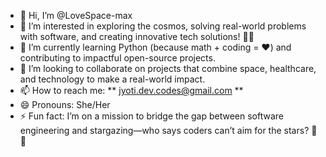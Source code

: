 

- 👋 Hi, I’m @LoveSpace-max
- 👀 I’m interested in exploring the cosmos, solving real-world problems with software, and creating innovative tech solutions! 🚀✨  
- 🌱 I’m currently learning Python (because math + coding = ❤️) and contributing to impactful open-source projects.
- 💞️ I’m looking to collaborate on projects that combine space, healthcare, and technology to make a real-world impact. 
- 📫 How to reach me: ** jyoti.dev.codes@gmail.com **
- 😄 Pronouns: She/Her 
- ⚡ Fun fact: I’m on a mission to bridge the gap between software engineering and stargazing—who says coders can’t aim for the stars? 🌌✨  

<!---
LoveSpace-max/LoveSpace-max is a ✨ special ✨ repository because its `README.md` (this file) appears on your GitHub profile.
You can click the Preview link to take a look at your changes.
--->
